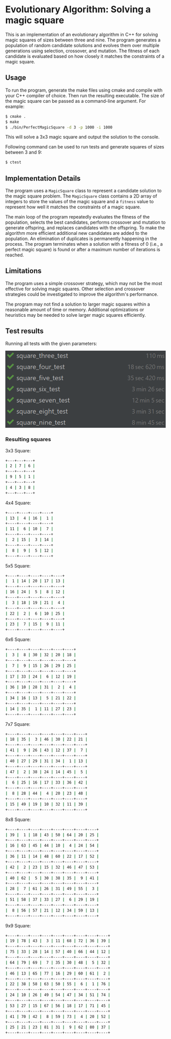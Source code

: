 # Evolutionary Algorithm: Solving a magic square

This is an implementation of an evolutionary algorithm in C++ for solving magic squares of sizes between three and nine.
The program generates a population of random candidate solutions and evolves them over multiple generations using selection, crossover, and mutation.
The fitness of each candidate is evaluated based on how closely it matches the constraints of a magic square.

## Usage

To run the program, generate the make files using cmake and compile with your C++ compiler of choice.
Then run the resulting executable. The size of the magic square can be passed as a command-line argument. For example:

```bash
$ cmake .
$ make
$ ./bin/PerfectMagicSquare -d 3 -p 1000 -i 1000
```

This will solve a 3x3 magic square and output the solution to the console.

Following command can be used to run tests and generate squares of sizes between 3 and 9:

```bash
$ ctest
```

## Implementation Details

The program uses a `MagicSquare` class to represent a candidate solution to the magic square problem. The `MagicSquare` class contains a 2D array of integers to store the values of the magic square and a `fitness` value to represent how well it matches the constraints of a magic square.

The main loop of the program repeatedly evaluates the fitness of the population, selects the best candidates,
performs crossover and mutation to generate offspring,
and replaces candidates with the offspring. To make the algorithm more efficient additional new candidates are added to the population.
An elimination of duplicates is permanently happening in the process.
The program terminates when a solution with a fitness of 0 (i.e., a perfect magic square) is found or after a maximum number of iterations is reached.

## Limitations

The program uses a simple crossover strategy, which may not be the most effective for solving magic squares.
Other selection and crossover strategies could be investigated to improve the algorithm's performance.

The program may not find a solution to larger magic squares within a reasonable amount of time or memory.
Additional optimizations or heuristics may be needed to solve larger magic squares efficiently.

## Test results

Running all tests with the given parameters:

![results_image](img/tests.png "Test results")

### Resulting squares

3x3 Square:
```bash
+---+---+---+
| 2 | 7 | 6 |
+---+---+---+
| 9 | 5 | 1 |
+---+---+---+
| 4 | 3 | 8 |
+---+---+---+
```

4x4 Square:
```bash
+----+----+----+----+
| 13 |  4 | 16 |  1 |
+----+----+----+----+
| 11 |  6 | 10 |  7 |
+----+----+----+----+
|  2 | 15 |  3 | 14 |
+----+----+----+----+
|  8 |  9 |  5 | 12 |
+----+----+----+----+
```

5x5 Square:
```bash
+----+----+----+----+----+
|  1 | 14 | 20 | 17 | 13 |
+----+----+----+----+----+
| 16 | 24 |  5 |  8 | 12 |
+----+----+----+----+----+
|  3 | 18 | 19 | 21 |  4 |
+----+----+----+----+----+
| 22 |  2 |  6 | 10 | 25 |
+----+----+----+----+----+
| 23 |  7 | 15 |  9 | 11 |
+----+----+----+----+----+
```

6x6 Square:
```bash
+----+----+----+----+----+----+
|  3 |  8 | 30 | 32 | 20 | 18 |
+----+----+----+----+----+----+
|  7 |  9 | 15 | 26 | 29 | 25 |
+----+----+----+----+----+----+
| 17 | 33 | 24 |  6 | 12 | 19 |
+----+----+----+----+----+----+
| 36 | 10 | 28 | 31 |  2 |  4 |
+----+----+----+----+----+----+
| 34 | 16 | 13 |  5 | 21 | 22 |
+----+----+----+----+----+----+
| 14 | 35 |  1 | 11 | 27 | 23 |
+----+----+----+----+----+----+
```

7x7 Square:
```bash
+----+----+----+----+----+----+----+
| 18 | 35 |  3 | 46 | 30 | 22 | 21 |
+----+----+----+----+----+----+----+
| 41 |  9 | 26 | 43 | 12 | 37 |  7 |
+----+----+----+----+----+----+----+
| 40 | 27 | 29 | 31 | 34 |  1 | 13 |
+----+----+----+----+----+----+----+
| 47 |  2 | 38 | 24 | 14 | 45 |  5 |
+----+----+----+----+----+----+----+
|  6 | 25 | 16 | 17 | 33 | 36 | 42 |
+----+----+----+----+----+----+----+
|  8 | 28 | 44 |  4 | 20 | 23 | 48 |
+----+----+----+----+----+----+----+
| 15 | 49 | 19 | 10 | 32 | 11 | 39 |
+----+----+----+----+----+----+----+
```

8x8 Square:
```bash
+----+----+----+----+----+----+----+----+
| 39 |  1 | 18 | 43 | 50 | 64 | 20 | 25 |
+----+----+----+----+----+----+----+----+
| 16 | 63 | 45 | 44 | 10 |  4 | 24 | 54 |
+----+----+----+----+----+----+----+----+
| 36 | 11 | 14 | 48 | 60 | 22 | 17 | 52 |
+----+----+----+----+----+----+----+----+
| 42 |  2 | 23 | 15 | 32 | 46 | 47 | 53 |
+----+----+----+----+----+----+----+----+
| 40 | 62 |  5 | 30 | 38 | 35 |  9 | 41 |
+----+----+----+----+----+----+----+----+
| 28 |  7 | 61 | 26 | 31 | 49 | 55 |  3 |
+----+----+----+----+----+----+----+----+
| 51 | 58 | 37 | 33 | 27 |  6 | 29 | 19 |
+----+----+----+----+----+----+----+----+
|  8 | 56 | 57 | 21 | 12 | 34 | 59 | 13 |
+----+----+----+----+----+----+----+----+
```

9x9 Square:
```bash
+----+----+----+----+----+----+----+----+----+
| 19 | 78 | 43 |  3 | 11 | 68 | 72 | 36 | 39 |
+----+----+----+----+----+----+----+----+----+
| 75 | 33 | 28 | 14 | 57 | 40 | 66 | 44 | 12 |
+----+----+----+----+----+----+----+----+----+
| 64 | 79 | 69 |  7 | 35 | 30 | 48 |  5 | 32 |
+----+----+----+----+----+----+----+----+----+
| 46 | 13 | 65 | 77 | 16 | 29 | 60 | 61 |  2 |
+----+----+----+----+----+----+----+----+----+
| 22 | 38 | 58 | 63 | 50 | 55 |  6 |  1 | 76 |
+----+----+----+----+----+----+----+----+----+
| 24 | 10 | 26 | 49 | 54 | 47 | 34 | 51 | 74 |
+----+----+----+----+----+----+----+----+----+
| 53 | 27 | 15 | 67 | 56 | 18 | 17 | 71 | 45 |
+----+----+----+----+----+----+----+----+----+
| 41 | 70 | 42 |  8 | 59 | 73 |  4 | 20 | 52 |
+----+----+----+----+----+----+----+----+----+
| 25 | 21 | 23 | 81 | 31 |  9 | 62 | 80 | 37 |
+----+----+----+----+----+----+----+----+----+
```